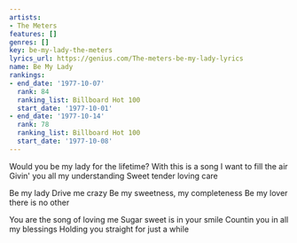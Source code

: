 ```yaml
---
artists:
- The Meters
features: []
genres: []
key: be-my-lady-the-meters
lyrics_url: https://genius.com/The-meters-be-my-lady-lyrics
name: Be My Lady
rankings:
- end_date: '1977-10-07'
  rank: 84
  ranking_list: Billboard Hot 100
  start_date: '1977-10-01'
- end_date: '1977-10-14'
  rank: 78
  ranking_list: Billboard Hot 100
  start_date: '1977-10-08'
---
```

Would you be my lady for the lifetime?
With this is a song I want to fill the air
Givin' you all my understanding
Sweet tender loving care

Be my lady
Drive me crazy
Be my sweetness, my completeness
Be my lover there is no other

You are the song of loving me
Sugar sweet is in your smile
Countin you in all my blessings
Holding you straight for just a while
